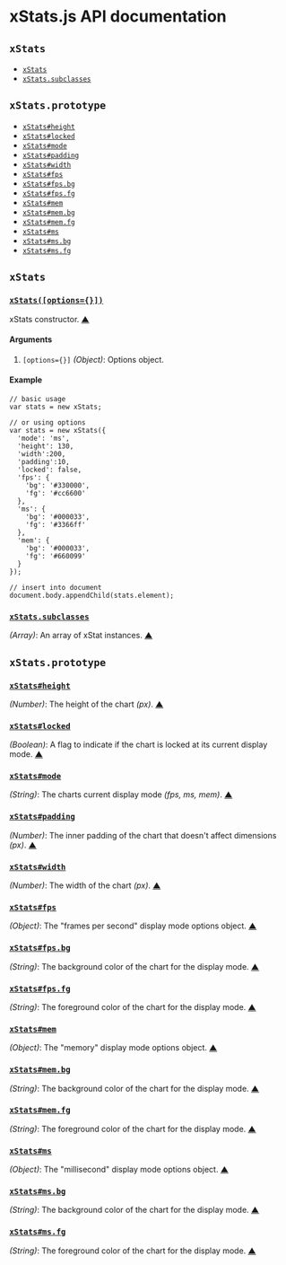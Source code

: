 # xStats.js API documentation

<!-- div -->
<!-- div -->
## `xStats`
* [`xStats`](#xStats)
* [`xStats.subclasses`](#xStats.subclasses)
<!-- /div -->
<!-- div -->
## `xStats.prototype`
* [`xStats#height`](#xStats:height)
* [`xStats#locked`](#xStats:locked)
* [`xStats#mode`](#xStats:mode)
* [`xStats#padding`](#xStats:padding)
* [`xStats#width`](#xStats:width)
* [`xStats#fps`](#xStats:fps)
* [`xStats#fps.bg`](#xStats:fps.bg)
* [`xStats#fps.fg`](#xStats:fps.fg)
* [`xStats#mem`](#xStats:mem)
* [`xStats#mem.bg`](#xStats:mem.bg)
* [`xStats#mem.fg`](#xStats:mem.fg)
* [`xStats#ms`](#xStats:ms)
* [`xStats#ms.bg`](#xStats:ms.bg)
* [`xStats#ms.fg`](#xStats:ms.fg)
<!-- /div -->
<!-- /div -->


<!-- div -->
<!-- div -->
## `xStats`
<!-- div -->
### <a id="xStats" href="https://github.com/jdalton/xstats.js/blob/master/xstats.js#L296" title="View in source">`xStats([options={}])`</a>
xStats constructor.
[&#9650;][1]

#### Arguments
1. `[options={}]` *(Object)*: Options object.

#### Example
    // basic usage
    var stats = new xStats;

    // or using options
    var stats = new xStats({
      'mode': 'ms',
      'height': 130,
      'width':200,
      'padding':10,
      'locked': false,
      'fps': {
        'bg': '#330000',
        'fg': '#cc6600'
      },
      'ms': {
        'bg': '#000033',
        'fg': '#3366ff'
      },
      'mem': {
        'bg': '#000033',
        'fg': '#660099'
      }
    });

    // insert into document
    document.body.appendChild(stats.element);
<!-- /div -->

<!-- div -->
### <a id="xStats.subclasses" href="https://github.com/jdalton/xstats.js/blob/master/xstats.js#L368" title="View in source">`xStats.subclasses`</a>
*(Array)*: An array of xStat instances.
[&#9650;][1]
<!-- /div -->
<!-- /div -->


<!-- div -->
## `xStats.prototype`
<!-- div -->
### <a id="xStats:height" href="https://github.com/jdalton/xstats.js/blob/master/xstats.js#L377" title="View in source">`xStats#height`</a>
*(Number)*: The height of the chart *(px)*.
[&#9650;][1]
<!-- /div -->

<!-- div -->
### <a id="xStats:locked" href="https://github.com/jdalton/xstats.js/blob/master/xstats.js#L398" title="View in source">`xStats#locked`</a>
*(Boolean)*: A flag to indicate if the chart is locked at its current display mode.
[&#9650;][1]
<!-- /div -->

<!-- div -->
### <a id="xStats:mode" href="https://github.com/jdalton/xstats.js/blob/master/xstats.js#L405" title="View in source">`xStats#mode`</a>
*(String)*: The charts current display mode *(fps, ms, mem)*.
[&#9650;][1]
<!-- /div -->

<!-- div -->
### <a id="xStats:padding" href="https://github.com/jdalton/xstats.js/blob/master/xstats.js#L391" title="View in source">`xStats#padding`</a>
*(Number)*: The inner padding of the chart that doesn't affect dimensions *(px)*.
[&#9650;][1]
<!-- /div -->

<!-- div -->
### <a id="xStats:width" href="https://github.com/jdalton/xstats.js/blob/master/xstats.js#L384" title="View in source">`xStats#width`</a>
*(Number)*: The width of the chart *(px)*.
[&#9650;][1]
<!-- /div -->

<!-- div -->
### <a id="xStats:fps" href="https://github.com/jdalton/xstats.js/blob/master/xstats.js#L412" title="View in source">`xStats#fps`</a>
*(Object)*: The "frames per second" display mode options object.
[&#9650;][1]
<!-- /div -->

<!-- div -->
### <a id="xStats:fps.bg" href="https://github.com/jdalton/xstats.js/blob/master/xstats.js#L419" title="View in source">`xStats#fps.bg`</a>
*(String)*: The background color of the chart for the display mode.
[&#9650;][1]
<!-- /div -->

<!-- div -->
### <a id="xStats:fps.fg" href="https://github.com/jdalton/xstats.js/blob/master/xstats.js#L426" title="View in source">`xStats#fps.fg`</a>
*(String)*: The foreground color of the chart for the display mode.
[&#9650;][1]
<!-- /div -->

<!-- div -->
### <a id="xStats:mem" href="https://github.com/jdalton/xstats.js/blob/master/xstats.js#L456" title="View in source">`xStats#mem`</a>
*(Object)*: The "memory" display mode options object.
[&#9650;][1]
<!-- /div -->

<!-- div -->
### <a id="xStats:mem.bg" href="https://github.com/jdalton/xstats.js/blob/master/xstats.js#L463" title="View in source">`xStats#mem.bg`</a>
*(String)*: The background color of the chart for the display mode.
[&#9650;][1]
<!-- /div -->

<!-- div -->
### <a id="xStats:mem.fg" href="https://github.com/jdalton/xstats.js/blob/master/xstats.js#L470" title="View in source">`xStats#mem.fg`</a>
*(String)*: The foreground color of the chart for the display mode.
[&#9650;][1]
<!-- /div -->

<!-- div -->
### <a id="xStats:ms" href="https://github.com/jdalton/xstats.js/blob/master/xstats.js#L434" title="View in source">`xStats#ms`</a>
*(Object)*: The "millisecond" display mode options object.
[&#9650;][1]
<!-- /div -->

<!-- div -->
### <a id="xStats:ms.bg" href="https://github.com/jdalton/xstats.js/blob/master/xstats.js#L441" title="View in source">`xStats#ms.bg`</a>
*(String)*: The background color of the chart for the display mode.
[&#9650;][1]
<!-- /div -->

<!-- div -->
### <a id="xStats:ms.fg" href="https://github.com/jdalton/xstats.js/blob/master/xstats.js#L448" title="View in source">`xStats#ms.fg`</a>
*(String)*: The foreground color of the chart for the display mode.
[&#9650;][1]
<!-- /div -->
<!-- /div -->
<!-- /div -->

  [1]: #readme "Jump back to the TOC."